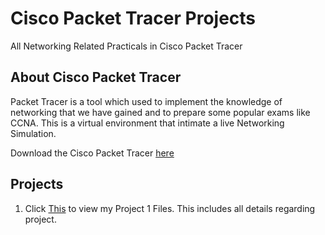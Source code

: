 # Cisco Packet Tracer Projects
All Networking Related Practicals in Cisco Packet Tracer

## About Cisco Packet Tracer
Packet Tracer is a tool which used to implement the knowledge of networking that we have gained and to prepare some popular exams like CCNA. This is a virtual environment that intimate a live Networking Simulation.

Download the Cisco Packet Tracer [here](https://www.netacad.com/courses/packet-tracer)


## Projects
  1. Click [This](https://github.com/harshrajbedi/CiscoPKT/tree/main/Project%201) to view my Project 1 Files. This includes all details regarding project. 
